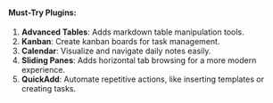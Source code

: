 #### Must-Try Plugins:

1. **Advanced Tables**: Adds markdown table manipulation tools.
2. **Kanban**: Create kanban boards for task management.
3. **Calendar**: Visualize and navigate daily notes easily.
4. **Sliding Panes**: Adds horizontal tab browsing for a more modern experience.
5. **QuickAdd**: Automate repetitive actions, like inserting templates or creating tasks.